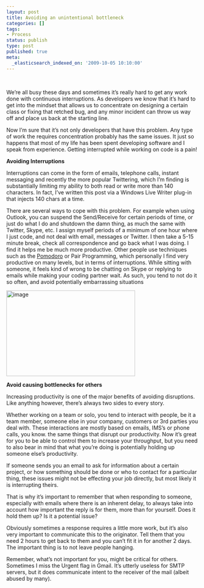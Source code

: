 ```yaml
---
layout: post
title: Avoiding an unintentional bottleneck
categories: []
tags:
- Process
status: publish
type: post
published: true
meta:
  _elasticsearch_indexed_on: '2009-10-05 10:10:00'
---
```

<p>
&nbsp;
</p>

<p>
We&rsquo;re all busy these days and sometimes it&rsquo;s really hard to get any work done with continuous interruptions. As developers we know that it&rsquo;s hard to get into the mindset that allows us to concentrate on designing a certain class or fixing that retched bug, and any minor incident can throw us way off and place us back at the starting line.
</p>

<p>
Now I&rsquo;m sure that it&rsquo;s not only developers that have this problem. Any type of work the requires concentration probably has the same issues. It just so happens that most of my life has been spent developing software and I speak from experience. Getting interrupted while working on code is a pain!
</p>

<p>
<strong>Avoiding Interruptions</strong>
</p>

<p>
Interruptions can come in the form of emails, telephone calls, instant messaging and recently the more popular Twittering, which I&rsquo;m finding is substantially limiting my ability to both read or write more than 140 characters. In fact, I&rsquo;ve written this post via a Windows Live Writer plug-in that injects 140 chars at a time.<a href="http://www.google.com/#hl=en&amp;source=hp&amp;q=I+can%27t+believe+you+bought+into+that&amp;aq=f&amp;aqi=&amp;oq=&amp;fp=7d15299a959dbb33"></a>
</p>

<p>
There are several ways to cope with this problem. For example when using Outlook, you can suspend the Send/Receive for certain periods of time, or just do what I do and shutdown the damn thing, as much the same with Twitter, Skype, etc. I assign myself periods of a minimum of one hour where I just code, and not deal with email, messages or Twitter. I then take a 5-15 minute break, check all correspondence and go back what I was doing. I find it helps me be much more productive. Other people use techniques such as the <a href="http://www.pomodorotechnique.com/">Pomodoro</a> or Pair Programming, which personally I find very productive on many levels, but in terms of interruptions. While sitting with someone, it feels kind of wrong to be chatting on Skype or replying to emails while making your coding partner wait. As such, you tend to not do it so often, and avoid potentially embarrassing situations
</p>

<p>
<a href="/blogengine/image.axd?picture=WindowsLiveWriter/Avoidinganunintentionalbottleneck/3D5FD00D/image.png"><img style="display:inline;border-width:0;" src="/blogengine/image.axd?picture=WindowsLiveWriter/Avoidinganunintentionalbottleneck/2DDCBE3E/image_thumb.png" border="0" alt="image" title="image" width="338" height="225" /></a>
</p>

<p>
<strong>Avoid causing bottlenecks for others</strong>
</p>

<p>
Increasing productivity is one of the major benefits of avoiding disruptions. Like anything however, there&rsquo;s always two sides to every story.
</p>

<p>
Whether working on a team or solo, you tend to interact with people, be it a team member, someone else in your company, customers or 3rd parties you deal with. These interactions are mostly based on emails, IMS&rsquo;s or phone calls, you know. the same things that disrupt our productivity. Now it&rsquo;s great for you to be able to control them to increase your throughput, but you need to also bear in mind that what you&rsquo;re doing is potentially holding up someone else&rsquo;s productivity.
</p>

<p>
If someone sends you an email to ask for information about a certain project, or how something should be done or who to contact for a particular thing, these issues might not be effecting your job directly, but most likely it is interrupting theirs.
</p>

<p>
That is why it&rsquo;s important to remember that when responding to someone, especially with emails where there is an inherent delay, to always take into account how important the reply is for them, more than for yourself. Does it hold them up? Is it a potential issue?
</p>

<p>
Obviously sometimes a response requires a little more work, but it&rsquo;s also very important to communicate this to the originator. Tell them that you need 2 hours to get back to them and you can&rsquo;t fit it in for another 2 days. The important thing is to not leave people hanging.
</p>

<p>
Remember, what&rsquo;s not important for you, might be critical for others. Sometimes I miss the Urgent flag in Gmail. It&rsquo;s utterly useless for SMTP servers, but it does communicate intent to the receiver of the mail (albeit abused by many).
</p>
